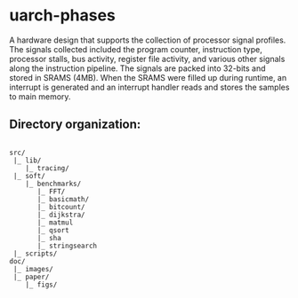 # uarch-phases

A hardware design that supports the collection of processor signal profiles. The signals collected included the program counter, instruction type, processor stalls, bus activity, register file activity, and various other signals along the instruction pipeline. The signals are packed into 32-bits and stored in SRAMS (4MB). When the SRAMS were filled up during runtime, an interrupt is generated and an interrupt handler reads and stores the samples to main memory. 

## Directory organization:

```

src/
 |_ lib/
    |_ tracing/
 |_ soft/
    |_ benchmarks/
       |_ FFT/
       |_ basicmath/
       |_ bitcount/
       |_ dijkstra/
       |_ matmul
       |_ qsort
       |_ sha
       |_ stringsearch
 |_ scripts/
doc/
 |_ images/
 |_ paper/
    |_ figs/

```

